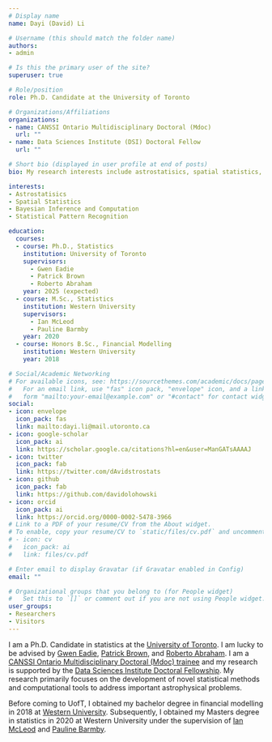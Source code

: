 ```yaml
---
# Display name
name: Dayi (David) Li

# Username (this should match the folder name)
authors:
- admin

# Is this the primary user of the site?
superuser: true

# Role/position
role: Ph.D. Candidate at the University of Toronto

# Organizations/Affiliations
organizations:
- name: CANSSI Ontario Multidisciplinary Doctoral (Mdoc)
  url: ""
- name: Data Sciences Institute (DSI) Doctoral Fellow
  url: ""

# Short bio (displayed in user profile at end of posts)
bio: My research interests include astrostatisics, spatial statistics, Bayesian methods and computation.

interests:
- Astrostatisics
- Spatial Statistics
- Bayesian Inference and Computation
- Statistical Pattern Recognition

education:
  courses:
  - course: Ph.D., Statistics
    institution: University of Toronto
    supervisors: 
      - Gwen Eadie 
      - Patrick Brown
      - Roberto Abraham
    year: 2025 (expected)
  - course: M.Sc., Statistics
    institution: Western University
    supervisors: 
      - Ian McLeod
      - Pauline Barmby
    year: 2020
  - course: Honors B.Sc., Financial Modelling
    institution: Western University
    year: 2018

# Social/Academic Networking
# For available icons, see: https://sourcethemes.com/academic/docs/page-builder/#icons
#   For an email link, use "fas" icon pack, "envelope" icon, and a link in the
#   form "mailto:your-email@example.com" or "#contact" for contact widget.
social:
- icon: envelope
  icon_pack: fas
  link: mailto:dayi.li@mail.utoronto.ca
- icon: google-scholar
  icon_pack: ai
  link: https://scholar.google.ca/citations?hl=en&user=ManGATsAAAAJ
- icon: twitter
  icon_pack: fab
  link: https://twitter.com/dAvidstrostats
- icon: github
  icon_pack: fab
  link: https://github.com/davidolohowski
- icon: orcid
  icon_pack: ai
  link: https://orcid.org/0000-0002-5478-3966
# Link to a PDF of your resume/CV from the About widget.
# To enable, copy your resume/CV to `static/files/cv.pdf` and uncomment the lines below.
# - icon: cv
#   icon_pack: ai
#   link: files/cv.pdf

# Enter email to display Gravatar (if Gravatar enabled in Config)
email: ""

# Organizational groups that you belong to (for People widget)
#   Set this to `[]` or comment out if you are not using People widget.
user_groups:
- Researchers
- Visitors
---
```



I am a Ph.D. Candidate in statistics at the <a href="https://www.utoronto.ca/" target="_blank">University of Toronto</a>. I am lucky to be advised by <a href="https://www.astro.utoronto.ca/~eadie/intro.html" target="_blank">Gwen Eadie</a>, <a href="http://pbrown.ca/" target="_blank">Patrick Brown</a>,  and <a href="http://www.astro.utoronto.ca/~abraham/Web/Welcome.html" target="_blank">Roberto Abraham</a>. I am a <a href="https://canssiontario.utoronto.ca/?page_id=1091" target="_blank">CANSSI Ontario Multidisciplinary Doctoral (Mdoc) trainee</a> and my research is supported by the <a href="https://datasciences.utoronto.ca/doctoral-student-fellowship/" target="_blank">Data Sciences Institute Doctoral Fellowship</a>. My research primarily focuses on the development of novel statistical methods and computational tools to address important astrophysical problems.

Before coming to UofT, I obtained my bachelor degree in financial modelling in 2018 at <a href="https://www.uwo.ca/" target="_blank">Western University</a>. Subsequently, I obtained my Masters degree in statistics in 2020 at Western University under the supervision of <a href="http://fisher.stats.uwo.ca/faculty/aim/" target="_blank">Ian McLeod</a> and <a href="http://www.physics.uwo.ca/people/faculty_web_pages/barmby.html" target="_blank">Pauline Barmby</a>.
